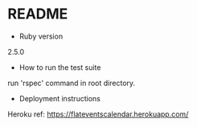 # README

* Ruby version

2.5.0

* How to run the test suite

run 'rspec' command in root directory.

* Deployment instructions

Heroku ref: https://flateventscalendar.herokuapp.com/

